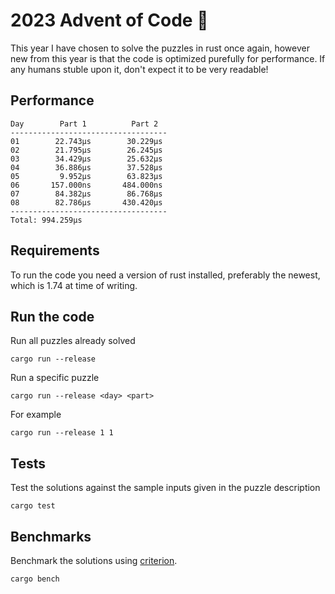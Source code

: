 # 2023 Advent of Code 🦀

This year I have chosen to solve the puzzles in rust once again, however new from this year is that the code is optimized purefully for performance.
If any humans stuble upon it, don't expect it to be very readable!

## Performance
```
Day        Part 1          Part 2
-----------------------------------
01        22.743μs        30.229μs
02        21.795μs        26.245μs
03        34.429μs        25.632μs
04        36.886μs        37.528μs
05         9.952μs        63.823μs
06       157.000ns       484.000ns
07        84.382μs        86.768μs
08        82.786μs       430.420μs
-----------------------------------
Total: 994.259μs
```

## Requirements

To run the code you need a version of rust installed, preferably the newest, which is 1.74 at time of writing.

## Run the code

Run all puzzles already solved
```shell
cargo run --release
```

Run a specific puzzle
```shell
cargo run --release <day> <part>
```

For example
```shell
cargo run --release 1 1
```

## Tests
Test the solutions against the sample inputs given in the puzzle description
```shell
cargo test 
```

## Benchmarks

Benchmark the solutions using [criterion](https://github.com/bheisler/criterion.rs).
```shell
cargo bench
```